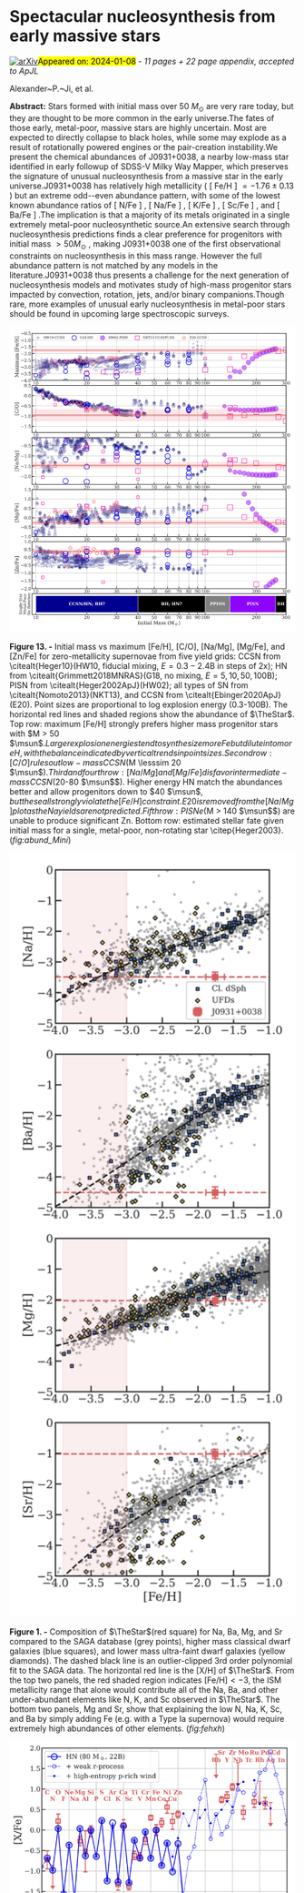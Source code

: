 <div class="macros" style="visibility:hidden;">
$\newcommand{\ensuremath}{}$
$\newcommand{\xspace}{}$
$\newcommand{\object}[1]{\texttt{#1}}$
$\newcommand{\farcs}{{.}''}$
$\newcommand{\farcm}{{.}'}$
$\newcommand{\arcsec}{''}$
$\newcommand{\arcmin}{'}$
$\newcommand{\ion}[2]{#1#2}$
$\newcommand{\textsc}[1]{\textrm{#1}}$
$\newcommand{\hl}[1]{\textrm{#1}}$
$\newcommand{\footnote}[1]{}$
$\newcommand{\url}[1]{\href{#1}{#1}}$
$\newcommand{\dodoi}[1]{doi:~\href{http://doi.org/#1}{\nolinkurl{#1}}}$
$\newcommand{\doeprint}[1]{\href{http://ascl.net/#1}{\nolinkurl{http://ascl.net/#1}}}$
$\newcommand{\doarXiv}[1]{\href{https://arxiv.org/abs/#1}{\nolinkurl{https://arxiv.org/abs/#1}}}$
$\newcommand{\vdag}{(v)^\dagger}$
$\newcommand$
$\newcommand$
$\newcommand{\TheStar}{J0931+0038\xspace}$
$\newcommand{\GaiaID}{\gaia DR3 3841101888330639872}$
$\newcommand{\code}[1]{\texttt{#1}\xspace}$
$\newcommand{\APJ}[1]{\textcolor{orange}{[AJ: #1]}}$
$\newcommand{\gaia}{\textit{Gaia}\xspace}$
$\newcommand{\Gaia}{\gaia}$
$\newcommand{\unit}[1]{\ensuremath{\mathrm{ #1}}\xspace}$
$\newcommand{\feh}{\unit{[Fe/H]}}$
$\newcommand{\teff}{\ensuremath{T_\mathrm{eff}}\xspace}$
$\newcommand{\logg}{\ensuremath{\log g}\xspace}$
$\newcommand{\alphafe}{\unit{[\alpha/Fe]}}$
$\newcommand{\vhel}{\mbox{v_{\mathrm{hel}}}}$
$\newcommand{\sigmav}{\mbox{{\sigma_v}}}$
$\newcommand{\sigmafeh}{\mbox{\sigma_{\mathrm{[Fe/H]}}}}$
$\newcommand{\kms}{\unit{km s^{-1}}}$
$\newcommand{\masyr}{\unit{mas yr^{-1}}}$
$\newcommand{\msun}{\unit{M_\odot}}$
$\newcommand{\lsun}{\unit{L_\odot}}$
$\newcommand{\sanj}[1]{\textsf{\color{cyan}{#1}}}$
$\newcommand{\mb}[1]{\textsf{\color{brown}{#1}}}$
$\newcommand{\minesweeper}{\texttt{MINESweeper}\xspace}$
$\newcommand{\cmark}{\ding{51}}$
$\newcommand{\xmark}{\ding{55}}$
$\newcommand{\cxmark}{\textsf{\textcolor{red}{\xmark}}\xspace}$
$\newcommand{çmark}{\textsf{\textcolor{OliveGreen}{\cmark}}\xspace}$
$\newcommand{\cxmarkq}{\textsf{\textcolor{Dandelion}{\xmark?}}\xspace}$
$\newcommand{çmarkq}{\textsf{\textcolor{YellowGreen}{\cmark?}}\xspace}$
$\newcommand{\}{natexlab}$</div>



<div id="title">

# Spectacular nucleosynthesis from early massive stars

</div>
<div id="comments">

[![arXiv](https://img.shields.io/badge/arXiv-2401.02484-b31b1b.svg)](https://arxiv.org/abs/2401.02484)<mark>Appeared on: 2024-01-08</mark> -  _11 pages + 22 page appendix, accepted to ApJL_

</div>
<div id="authors">

Alexander~P.~Ji, et al.

</div>
<div id="abstract">

**Abstract:** Stars formed with initial mass over 50 $M_\odot$ are very rare today, but they are thought to be more common in the early universe.The fates of those early, metal-poor, massive stars are highly uncertain. Most are expected to directly collapse to black holes, while some may explode as a result of rotationally powered engines or the pair-creation instability.We present the chemical abundances of J0931+0038, a nearby low-mass star identified in early followup of SDSS-V Milky Way Mapper, which preserves the signature of unusual nucleosynthesis from a massive star in the early universe.J0931+0038 has relatively high metallicity ( [ Fe/H ] $= -1.76 \pm 0.13$ ) but an extreme odd--even abundance pattern, with some of the lowest known abundance ratios of [ N/Fe ] , [ Na/Fe ] , [ K/Fe ] , [ Sc/Fe ] , and [ Ba/Fe ] .The implication is that a majority of its metals originated in a single extremely metal-poor nucleosynthetic source.An extensive search through nucleosynthesis predictions finds a clear preference for progenitors with initial mass $> 50 M_\odot$ , making J0931+0038 one of the first observational constraints on nucleosynthesis in this mass range. However the full abundance pattern is not matched by any models in the literature.J0931+0038 thus presents a challenge for the next generation of nucleosynthesis models and motivates study of high-mass progenitor stars impacted by convection, rotation, jets, and/or binary companions.Though rare, more examples of unusual early nucleosynthesis in metal-poor stars should be found in upcoming large spectroscopic surveys.

</div>

<div id="div_fig1">

<img src="tmp_2401.02484/./abund_Mini_v6.png" alt="Fig13" width="100%"/>

**Figure 13. -** 
    Initial mass vs maximum [Fe/H], [C/O], [Na/Mg], [Mg/Fe], and [Zn/Fe]
    for zero-metallicity supernovae from five yield grids:
    CCSN from \citealt{Heger10}(HW10, fiducial mixing, $E = 0.3-2.4$B in steps of 2x); HN from \citealt{Grimmett2018MNRAS}(G18, no mixing, $E=5,10,50,100$B); PISN from \citealt{Heger2002ApJ}(HW02); all types of SN from \citealt{Nomoto2013}(NKT13), and CCSN from \citealt{Ebinger2020ApJ}(E20).
    Point sizes are proportional to log explosion energy (0.3-100B).
    The horizontal red lines and shaded regions show the abundance of $\TheStar$.
    Top row: maximum [Fe/H] strongly prefers higher mass progenitor stars with $M > 50 $\msun$$. Larger explosion energies tend to synthesize more Fe but dilute into more H, with the balance indicated by vertical trends in point sizes.
    Second row: [C/O] rules out low-mass CCSN ($M \lesssim 20 $\msun$$).
    Third and fourth row: [Na/Mg] and [Mg/Fe] disfavor intermediate-mass CCSN ($20-80 $\msun$$).
    Higher energy HN match the abundances better and allow progenitors down to $40 $\msun$$, but these all strongly violate the [Fe/H] constraint.
    E20 is removed from the [Na/Mg] plot as the Na yields are not predicted.
    Fifth row: PISNe ($M > 140 $\msun$$) are unable to produce significant Zn.
    Bottom row: estimated stellar fate given initial mass for a single, metal-poor, non-rotating star \citep{Heger2003}.
     (*fig:abund_Mini*)

</div>
<div id="div_fig2">

<img src="tmp_2401.02484/./feh_xh_withdg_v3.png" alt="Fig1" width="100%"/>

**Figure 1. -** 
    Composition of $\TheStar$(red square) for Na, Ba, Mg, and Sr compared to the SAGA database (grey points), higher mass classical dwarf galaxies (blue squares), and lower mass ultra-faint dwarf galaxies (yellow diamonds).
    The dashed black line is an outlier-clipped 3rd order polynomial fit to the SAGA data.
    The horizontal red line is the [X/H] of $\TheStar$.
    From the top two panels, the red shaded region indicates $\mbox{[Fe/H]} < -3$, the ISM metallicity range that alone would contribute all of the Na, Ba, and other under-abundant elements like N, K, and Sc observed in $\TheStar$.
    The bottom two panels, Mg and Sr, show that explaining the low N, Na, K, Sc, and Ba by simply adding Fe (e.g. with a Type Ia supernova) would require extremely high abundances of other elements.
     (*fig:fehxh*)

</div>
<div id="div_fig3">

<img src="tmp_2401.02484/./best_nucl_models_v3.png" alt="Fig2" width="100%"/>

**Figure 2. -** 
    Representative best matching nucleosynthesis models.
    Abundances of $\TheStar$ are given as red squares with error bars.
    In the top panel, the large open blue circles connected by a solid line indicate the best-fit HN model \citep{Grimmett2018MNRAS}
    The dotted blue line with small points and dashed blue line with small open circles indicate adding the HN to a high-entropy proton-rich wind pattern \citep{Bliss2018ApJ} and weak r-process pattern \citep{Holmbeck2023}, respectively.
    In the bottom panel, the solid purple circles with solid line indicate the best-fit PISN model \citep{Heger2002ApJ}.
    The dotted purple line with small open circles indicates the same model with a modified i-process (calculated using the framework in \citealt{Roederer2022}, see Appendix \ref{app:nuc} for details).
    The HN is the best fit to the lighter elements and has leeway to fit the heavier elements, but the high energy underpredicts [Fe/H].
    The PISN easily matches the high [Fe/H], and we speculate that a full calculation of a metal-enriched PISN progenitor and explosion with i-process could remedy the disadvantages seen here.
     (*fig:nucl_best*)

</div><div id="qrcode"><img src=https://api.qrserver.com/v1/create-qr-code/?size=100x100&data="https://arxiv.org/abs/2401.02484"></div>